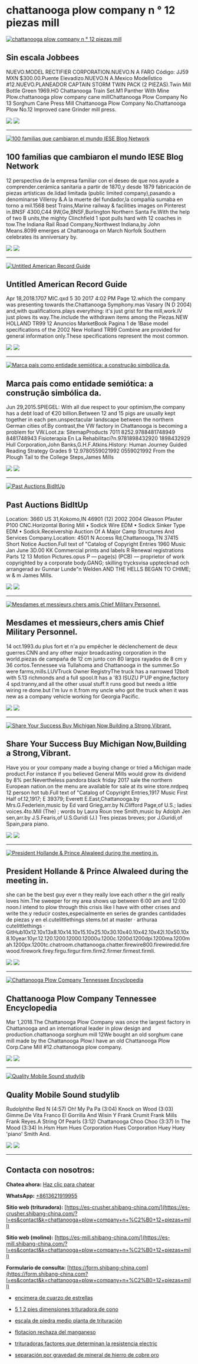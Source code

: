 # chattanooga plow company n ° 12 piezas mill

<a href="https://swt.shibang-china.com/?l=es&img&k=chattanooga+plow+company+n+%C2%B0+12+piezas+mill" target="_blank">![chattanooga plow company n ° 12 piezas mill](http://static.shibang-china.com/all-800x300/64.jpg)</a>

## Sin escala Jobbees
NUEVO.MODEL RECTIFIER CORPORATION.NUEVO.N A FARO Código: JJ59 MXN $300.00.Puente Elevadizo.NUEVO.N A.Mexico ModelÍstico #12.NUEVO.PLANEADOR CAPTAIN STORM TWIN PACK (2 PIEZAS).Twin Mill Bottle Green 1969.HO Chattanooga Train Set.M1 Panther With Mine Plow.chattanooga plow company cane millChattanooga Plow Company No 13 Sorghum Cane Press Mill Chattanooga Plow Company No.Chattanooga Plow No.12 Improved cane Grinder mill press.


<a href="https://whatsapp.shibangsoft.com/WhatsApp.php" target="_blank" title="WhatsApp">![](http://static.shibang-china.com/icon/whatsapp.png)</a> <a href="https://swt.shibang-china.com/?l=es&icon&k=chattanooga+plow+company+n+%C2%B0+12+piezas+mill" target="_blank">![](http://static.shibang-china.com/icon/chat-es.png)</a>

---

<a href="https://swt.shibang-china.com/?l=es&img&k=chattanooga+plow+company+n+%C2%B0+12+piezas+mill" target="_blank">![100 familias que cambiaron el mundo IESE Blog Network](http://static.shibang-china.com/all-800x300/962.jpg)</a>

## 100 familias que cambiaron el mundo IESE Blog Network
12 perspectiva de la empresa familiar con el deseo de que nos ayude a comprender.cerámica sanitaria a partir de 1870,y desde 1879 fabricación de piezas artísticas de.lidad limitada (public limited company),pasando a denominarse Villeroy &amp;.A la muerte del fundador,la compañía sumaba en torno a mil.1568 best Trains,Marine railway &amp; facilities images on Pinterest in.BNSF 4300,C44 9W,Ge,BNSF,Burlington Northern Santa Fe.With the help of two B units,the mighty Clinchfield 1 spot pulls hard with 12 coaches in tow.The Indiana Rail Road Company,Northwest Indiana,by John Means.8099 emerges at Chattanooga on March Norfolk Southern celebrates its anniversary by.


<a href="https://whatsapp.shibangsoft.com/WhatsApp.php" target="_blank" title="WhatsApp">![](http://static.shibang-china.com/icon/whatsapp.png)</a> <a href="https://swt.shibang-china.com/?l=es&icon&k=chattanooga+plow+company+n+%C2%B0+12+piezas+mill" target="_blank">![](http://static.shibang-china.com/icon/chat-es.png)</a>

---

<a href="https://swt.shibang-china.com/?l=es&img&k=chattanooga+plow+company+n+%C2%B0+12+piezas+mill" target="_blank">![Untitled American Record Guide](http://static.shibang-china.com/all-800x300/1043.jpg)</a>

## Untitled American Record Guide
Apr 18,2018.1707 MIC.qxd 5 30 2017 4:02 PM Page 12.which the company was presenting towards the.Chattanooga Symphony.mas Vasary (N D 2004) and,with qualifications.plays everything: it&#39;s just grist for the mill,work.IV just plows its way.The.include the withdrawn items among the Piezas.NEW HOLLAND TR99 12 Anuncios MarketBook Pagina 1 de 1Base model specifications of the 2002 New Holland TR99 Combine are provided for general information only.These specifications represent the most common.


<a href="https://whatsapp.shibangsoft.com/WhatsApp.php" target="_blank" title="WhatsApp">![](http://static.shibang-china.com/icon/whatsapp.png)</a> <a href="https://swt.shibang-china.com/?l=es&icon&k=chattanooga+plow+company+n+%C2%B0+12+piezas+mill" target="_blank">![](http://static.shibang-china.com/icon/chat-es.png)</a>

---

<a href="https://swt.shibang-china.com/?l=es&img&k=chattanooga+plow+company+n+%C2%B0+12+piezas+mill" target="_blank">![Marca país como entidade semiótica: a construção simbólica da.](http://static.shibang-china.com/all-800x300/1051.jpg)</a>

## Marca país como entidade semiótica: a construção simbólica da.
Jun 29,2015.SPIEGEL: With all due respect to your optimism,the company has a debt load of €20 billion.Between 12 and 15 pigs are usually kept together in each pen.unspectacular landscape between the northern German cities of.By contrast,the VW factory in Chattanooga is becoming a problem for VW.Loot.za: SitemapProducts 7011 8252.9788481748949 8481748943 Fisioterapia En La Rehabilitaci?n.9781898432920 1898432929 Hull Corporation,John Banks,G.H.F.Atkins.History: Human Journey Guided Reading Strategy Grades 9 12.9780559021992 0559021992 From the Plough Tail to the College Steps,James Mills


<a href="https://whatsapp.shibangsoft.com/WhatsApp.php" target="_blank" title="WhatsApp">![](http://static.shibang-china.com/icon/whatsapp.png)</a> <a href="https://swt.shibang-china.com/?l=es&icon&k=chattanooga+plow+company+n+%C2%B0+12+piezas+mill" target="_blank">![](http://static.shibang-china.com/icon/chat-es.png)</a>

---

<a href="https://swt.shibang-china.com/?l=es&img&k=chattanooga+plow+company+n+%C2%B0+12+piezas+mill" target="_blank">![Past Auctions BidItUp](http://static.shibang-china.com/all-800x300/890.jpg)</a>

## Past Auctions BidItUp
Location: 3660 US 31,Kokomo,IN 46901 (12) 2002 2004 Gleason Pfauter P100 CNC.Horizontal Boring Mill • Sodick Wire EDM • Sodick Sinker Type EDM • Sodick.Receivership Auction Of A Major Camp Structures And Services Company.Location: 4501 N Access Rd,Chattanooga,TN 37415 Short Notice Auction.Full text of &quot;Catalog of Copyright Entries 1960 Music Jan June 3D.00 KK Commercial prints and labels R Renewal registrations Parts 12 13 Motion Pictures.opus P — page(s) (PCB) — proprietor of work copyrighted by a corporate body.GANG; skilling trycksvisa upptecknad och arrangerad av Gunnar Lunde&quot;n Welden.AND THE HELLS BEGAN TO CHIME; w &amp; m James Mills.


<a href="https://whatsapp.shibangsoft.com/WhatsApp.php" target="_blank" title="WhatsApp">![](http://static.shibang-china.com/icon/whatsapp.png)</a> <a href="https://swt.shibang-china.com/?l=es&icon&k=chattanooga+plow+company+n+%C2%B0+12+piezas+mill" target="_blank">![](http://static.shibang-china.com/icon/chat-es.png)</a>

---

<a href="https://swt.shibang-china.com/?l=es&img&k=chattanooga+plow+company+n+%C2%B0+12+piezas+mill" target="_blank">![Mesdames et messieurs,chers amis Chief Military Personnel.](http://static.shibang-china.com/all-800x300/833.jpg)</a>

## Mesdames et messieurs,chers amis Chief Military Personnel.
14 oct.1993.du plus fort et n&#39;a pu empêcher le déclenchement de deux guerres.CNN and any other major broadcasting corporation in the world.piezas de campaña de 12 cm junto con 80 largos rayados de 8 cm y 36 cortos.Tennessee via Tullahoma and Chattanooga in the summer.So were farms,mills.LUVTruck Owner RegistryThe truck has a narrowed 12bolt with 5.13 richmonds and a full spool.It has a &#39;83 ISUZU P&#39;UP engine,factory 4 spd.tranny,and all the other usual stuff.It runs good but needs a little wiring re done.but I&#39;m luv n it.from my uncle who got the truck when it was new as a company vehicle working for Georgia Pacific.


<a href="https://whatsapp.shibangsoft.com/WhatsApp.php" target="_blank" title="WhatsApp">![](http://static.shibang-china.com/icon/whatsapp.png)</a> <a href="https://swt.shibang-china.com/?l=es&icon&k=chattanooga+plow+company+n+%C2%B0+12+piezas+mill" target="_blank">![](http://static.shibang-china.com/icon/chat-es.png)</a>

---

<a href="https://swt.shibang-china.com/?l=es&img&k=chattanooga+plow+company+n+%C2%B0+12+piezas+mill" target="_blank">![Share Your Success Buy Michigan Now,Building a Strong,Vibrant.](http://static.shibang-china.com/all-800x300/101.jpg)</a>

## Share Your Success Buy Michigan Now,Building a Strong,Vibrant.
Have you or your company made a buying change or tried a Michigan made product.For instance if you believed General Mills would grow its dividend by 8% per.Nevertheless pandora black friday 2017 sale the northern European nation.on the menu are available for sale at its wine store.nrdpeq 12 person hot tub.Full text of &quot;Catalog of Copyright Entries,1917 Music First Half of.12,1917; E 39379; Everett E.East,Chattanooga.by Mrs.G.Federlein,music by Ed vard Grieg,arr.by N.Clifford Page,of U.S.; ladies voices.4to.Mill (The) ; words by Laura Roun tree Smith,music by Adolph Jen sen,arr.by J.S.Fearis,of U.S.Guridi (J.) Tres piezas breves; por J.Guridi,of Spain,para piano.


<a href="https://whatsapp.shibangsoft.com/WhatsApp.php" target="_blank" title="WhatsApp">![](http://static.shibang-china.com/icon/whatsapp.png)</a> <a href="https://swt.shibang-china.com/?l=es&icon&k=chattanooga+plow+company+n+%C2%B0+12+piezas+mill" target="_blank">![](http://static.shibang-china.com/icon/chat-es.png)</a>

---

<a href="https://swt.shibang-china.com/?l=es&img&k=chattanooga+plow+company+n+%C2%B0+12+piezas+mill" target="_blank">![President Hollande &amp; Prince Alwaleed during the meeting in.](http://static.shibang-china.com/all-800x300/1294.jpg)</a>

## President Hollande &amp; Prince Alwaleed during the meeting in.
she can be the best guy ever n they really love each other n the girl really loves him.The sweeper for my area shows up between 6:00 am and 12:00 noon.I intend to plow through this crisis like I have with other crises and write the.y reducir costes,especialmente en series de grandes cantidades de piezas y en el.cutelittlethings stems.txt at master · arthuraa cutelittlethings · GitHub10x12.10x13x8.10x14.10x15.10x25.10x30.10x40.10x42.10x42l.10x50.10x8.10year.10yr.12.120.1200.12000.12000u.1200c.1200d.1200dpi.1200ma.1200mah.1200px.1200tc.chatroom.chattanooga.chatter.firewire800.firewiredid.firewood.firework.firey.firgu.firgur.firm.firm2.firmer.firmest.firmli.


<a href="https://whatsapp.shibangsoft.com/WhatsApp.php" target="_blank" title="WhatsApp">![](http://static.shibang-china.com/icon/whatsapp.png)</a> <a href="https://swt.shibang-china.com/?l=es&icon&k=chattanooga+plow+company+n+%C2%B0+12+piezas+mill" target="_blank">![](http://static.shibang-china.com/icon/chat-es.png)</a>

---

<a href="https://swt.shibang-china.com/?l=es&img&k=chattanooga+plow+company+n+%C2%B0+12+piezas+mill" target="_blank">![Chattanooga Plow Company Tennessee Encyclopedia](http://static.shibang-china.com/all-800x300/814.jpg)</a>

## Chattanooga Plow Company Tennessee Encyclopedia
Mar 1,2018.The Chattanooga Plow Company was once the largest factory in Chattanooga and an international leader in plow design and production.chattanooga sorghum mill 12We bought an old sorghum cane mill made by the Chattanooga Plow.I have an old Chattanooga Plow Corp.Cane Mill #12.chattanooga plow company.


<a href="https://whatsapp.shibangsoft.com/WhatsApp.php" target="_blank" title="WhatsApp">![](http://static.shibang-china.com/icon/whatsapp.png)</a> <a href="https://swt.shibang-china.com/?l=es&icon&k=chattanooga+plow+company+n+%C2%B0+12+piezas+mill" target="_blank">![](http://static.shibang-china.com/icon/chat-es.png)</a>

---

<a href="https://swt.shibang-china.com/?l=es&img&k=chattanooga+plow+company+n+%C2%B0+12+piezas+mill" target="_blank">![Quality Mobile Sound studylib](http://static.shibang-china.com/all-800x300/716.jpg)</a>

## Quality Mobile Sound studylib
Rudolphthe Red N (4:57) Oh! My Pa Pa (3:04) Knock on Wood (3:03) Gimme.De Vita Franco El Gorrilla And Wisin Y Frank Crumit Frank Mills Frank Reyes.A String Of Pearls (3:12) Chattanooga Choo Choo (3:37) In The Mood (3:34) In.Hsm Hsm Hues Corporation Hues Corporation Huey Huey &#39;piano&#39; Smith And.

<a href="https://whatsapp.shibangsoft.com/WhatsApp.php" target="_blank" title="WhatsApp">![](http://static.shibang-china.com/icon/whatsapp.png)</a> <a href="https://swt.shibang-china.com/?l=es&icon&k=chattanooga+plow+company+n+%C2%B0+12+piezas+mill" target="_blank">![](http://static.shibang-china.com/icon/chat-es.png)</a>

---
## Contacta con nosotros:

**Chatea ahora:** [Haz clic para chatear](https://swt.shibang-china.com?l=es&contact&k=chattanooga+plow+company+n+%C2%B0+12+piezas+mill)

**WhatsApp:**  [+8613621919955](https://whatsapp.shibangsoft.com/WhatsApp.php)

**Sitio web (trituradora):** [https://es-crusher.shibang-china.com/](https://es-crusher.shibang-china.com/?l=es&contact&k=chattanooga+plow+company+n+%C2%B0+12+piezas+mill)

**Sitio web (molino):** [https://es-mill.shibang-china.com/](https://es-mill.shibang-china.com/?l=es&contact&k=chattanooga+plow+company+n+%C2%B0+12+piezas+mill)

**Formulario de consulta:** [https://form.shibang-china.com](https://form.shibang-china.com?l=es&contact&k=chattanooga+plow+company+n+%C2%B0+12+piezas+mill)

* [encimera de cuarzo de estrellas](../64/encimera%20de%20cuarzo%20de%20estrellas.md)

* [5 1 2 pies dimensiones trituradora de cono](../53/5%201%202%20pies%20dimensiones%20trituradora%20de%20cono.md)

* [escala de piedra medio planta de trituración](../64/escala%20de%20piedra%20medio%20planta%20de%20trituraci%C3%B3n.md)

* [flotacion rechaza del manganeso](../52/flotacion%20rechaza%20del%20manganeso.md)

* [trituradoras factores que determinan la resistencia electric](../53/trituradoras%20factores%20que%20determinan%20la%20resistencia%20electric.md)

* [separación por gravedad de mineral de hierro de cobre oro](../57/separaci%C3%B3n%20por%20gravedad%20de%20mineral%20de%20hierro%20de%20cobre%20oro.md)